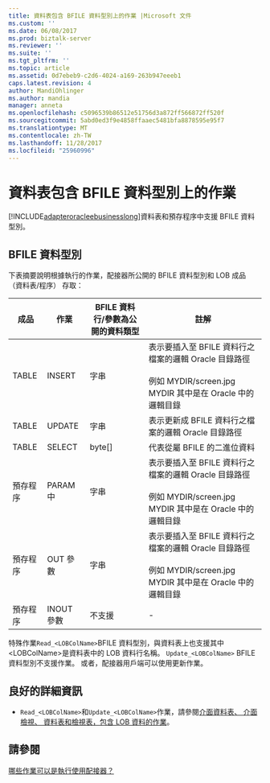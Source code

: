 ```yaml
---
title: 資料表包含 BFILE 資料型別上的作業 |Microsoft 文件
ms.custom: ''
ms.date: 06/08/2017
ms.prod: biztalk-server
ms.reviewer: ''
ms.suite: ''
ms.tgt_pltfrm: ''
ms.topic: article
ms.assetid: 0d7ebeb9-c2d6-4024-a169-263b947eeeb1
caps.latest.revision: 4
author: MandiOhlinger
ms.author: mandia
manager: anneta
ms.openlocfilehash: c5096539b86512e51756d3a872ff566872ff520f
ms.sourcegitcommit: 5abd0ed3f9e4858ffaaec5481bfa8878595e95f7
ms.translationtype: MT
ms.contentlocale: zh-TW
ms.lasthandoff: 11/28/2017
ms.locfileid: "25960996"
---
```

# <a name="operations-on-tables-that-contain-bfile-data-types"></a>資料表包含 BFILE 資料型別上的作業
[!INCLUDE[adapteroracleebusinesslong](../../includes/adapteroracleebusinesslong-md.md)]資料表和預存程序中支援 BFILE 資料型別。 

## <a name="bfile-data-types"></a>BFILE 資料型別
下表摘要說明根據執行的作業，配接器所公開的 BFILE 資料型別和 LOB 成品 （資料表/程序） 存取：  
  
|成品|作業|BFILE 資料行/參數為公開的資料類型|註解|  
|--------------|---------------|--------------------------------------------|--------------|  
|TABLE|INSERT|字串|表示要插入至 BFILE 資料行之檔案的邏輯 Oracle 目錄路徑<br /><br /> 例如 MYDIR/screen.jpg MYDIR 其中是在 Oracle 中的邏輯目錄|  
|TABLE|UPDATE|字串|表示更新成 BFILE 資料行之檔案的邏輯 Oracle 目錄路徑|  
|TABLE|SELECT|byte[]|代表從屬 BFILE 的二進位資料|  
|預存程序|PARAM 中|字串|表示要插入至 BFILE 資料行之檔案的邏輯 Oracle 目錄路徑<br /><br /> 例如 MYDIR/screen.jpg MYDIR 其中是在 Oracle 中的邏輯目錄|  
|預存程序|OUT 參數|字串|表示要插入至 BFILE 資料行之檔案的邏輯 Oracle 目錄路徑<br /><br /> 例如 MYDIR/screen.jpg MYDIR 其中是在 Oracle 中的邏輯目錄|  
|預存程序|INOUT 參數|不支援|-|  
  
 特殊作業`Read_<LOBColName>`BFILE 資料型別，與資料表上也支援其中\<LOBColName\>是資料表中的 LOB 資料行名稱。 `Update_<LOBColName>` BFILE 資料型別不支援作業。 或者，配接器用戶端可以使用更新作業。  
  
## <a name="more-good-info"></a>良好的詳細資訊  
  
-   `Read_<LOBColName>`和`Update_<LOBColName>`作業，請參閱[介面資料表、 介面檢視、 資料表和檢視表，包含 LOB 資料的作業](../../adapters-and-accelerators/adapter-oracle-ebs/read-and-update-on-interface-tables-and-views-with-large-object-data-types.md)。  
  
## <a name="see-also"></a>請參閱  
 [哪些作業可以是執行使用配接器？](https://msdn.microsoft.com/library/cc185219(v=bts.10).aspx)